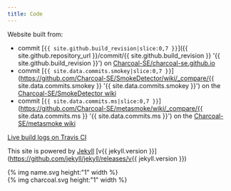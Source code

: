 ```yaml
---
title: Code
---
```


Website built from:

* commit [`{{ site.github.build_revision|slice:0,7 }}`]({{ site.github.repository_url }}/commit/{{ site.github.build_revision }} '{{ site.github.build_revision }}') on [Charcoal-SE/charcoal-se.github.io](https://github.com/Charcoal-SE/charcoal-se.github.io)
* commit [`{{ site.data.commits.smokey|slice:0,7 }}`](https://github.com/Charcoal-SE/SmokeDetector/wiki/_compare/{{ site.data.commits.smokey }} '{{ site.data.commits.smokey }}') on the [Charcoal-SE/SmokeDetector wiki](//github.com/Charcoal-SE/SmokeDetector/wiki)
* commit [`{{ site.data.commits.ms|slice:0,7 }}`](https://github.com/Charcoal-SE/metasmoke/wiki/_compare/{{ site.data.commits.ms }} '{{ site.data.commits.ms }}') on the [Charcoal-SE/metasmoke wiki](//github.com/Charcoal-SE/metasmoke/wiki)

[Live build logs on Travis CI](https://travis-ci.org/Charcoal-SE/charcoal-se.github.io)

This site is powered by [Jekyll](https://jekyllrb.com) [v{{ jekyll.version }}](https://github.com/jekyll/jekyll/releases/v{{ jekyll.version }})

{% img name.svg height:"1" width %}  
{% img charcoal.svg height:"1" width %}
